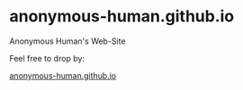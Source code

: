 # anonymous-human.github.io
Anonymous Human's Web-Site

Feel free to drop by:

[anonymous-human.github.io](https://anonymous-human.github.io)
